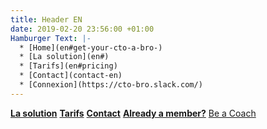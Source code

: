 ```yaml
---
title: Header EN
date: 2019-02-20 23:56:00 +01:00
Hamburger Text: |-
  * [Home](en#get-your-cto-a-bro-)
  * [La solution](en#)
  * [Tarifs](en#pricing)
  * [Contact](contact-en)
  * [Connexion](https://cto-bro.slack.com/)
---
```


__[La solution](en#)__ __[Tarifs](en#pricing)__ __[Contact](contact-en)__ __[Already a member?](https://cto-bro.slack.com/)__ 
<a href="coach-fr">Be a Coach</a>